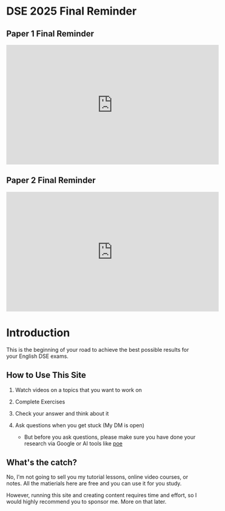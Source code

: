 # DSE 2025 Final Reminder

## Paper 1 Final Reminder

<iframe width="560" height="315" src="https://www.youtube.com/embed/awT1G4d5huc?si=XDTxQ5HePH6j97od" title="YouTube video player" frameborder="0" allow="accelerometer; autoplay; clipboard-write; encrypted-media; gyroscope; picture-in-picture; web-share" referrerpolicy="strict-origin-when-cross-origin" allowfullscreen></iframe>

## Paper 2 Final Reminder

<iframe width="560" height="315" src="https://www.youtube.com/embed/Te3ITjHvajg?si=nQhH6iy5iatWLKC2" title="YouTube video player" frameborder="0" allow="accelerometer; autoplay; clipboard-write; encrypted-media; gyroscope; picture-in-picture; web-share" referrerpolicy="strict-origin-when-cross-origin" allowfullscreen></iframe>



# Introduction

This is the beginning of your road to achieve the best possible results for your English DSE exams.

## How to Use This Site

1. Watch videos on a topics that you want to work on

2. Complete Exercises

3. Check your answer and think about it

4. Ask questions when you get stuck (My DM is open)
   - But before you ask questions, please make sure you have done your research via Google or AI tools like [poe](https://poe.com/login)

## What's the catch?

No, I'm not going to sell you my tutorial lessons, online video courses, or notes. All the matierials here are free and you can use it for you study.

However, running this site and creating content requires time and effort, so I would highly recommend you to sponsor me. More on that later.
